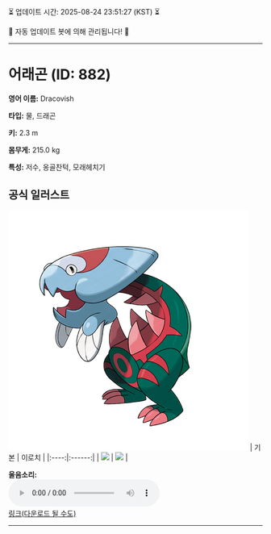 
⏳ 업데이트 시간: 2025-08-24 23:51:27 (KST) ⏳

🤖 자동 업데이트 봇에 의해 관리됩니다! 🤖

---

# 어래곤 (ID: 882)
**영어 이름:** Dracovish

**타입:** 물, 드래곤

**키:** 2.3 m

**몸무게:** 215.0 kg

**특성:** 저수, 옹골찬턱, 모래헤치기

## 공식 일러스트
![](https://raw.githubusercontent.com/PokeAPI/sprites/master/sprites/pokemon/other/official-artwork/882.png)
| 기본 | 이로치 |
|:----:|:------:|
| <img src="http://play.pokemonshowdown.com/sprites/ani/dracovish.gif" width="200"> | <img src="http://play.pokemonshowdown.com/sprites/ani-shiny/dracovish.gif" width="200"> |

**울음소리:**<br><audio controls src="https://raw.githubusercontent.com/PokeAPI/cries/main/cries/pokemon/latest/882.ogg"></audio><br> [링크(다운로드 될 수도)](https://raw.githubusercontent.com/PokeAPI/cries/main/cries/pokemon/latest/882.ogg)


---
